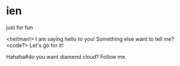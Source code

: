 # ien
just for fun

<hei!man!> I am saying hello to you! Something else want to tell me?
<code?>
Let's go for it! 

Hahaha#do you want diamend cloud? Follow me.
